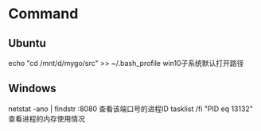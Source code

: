 # Command
## Ubuntu
echo "cd /mnt/d/mygo/src" >> ~/.bash_profile  win10子系统默认打开路径
## Windows
netstat -ano | findstr :8080 查看该端口号的进程ID
tasklist /fi "PID eq 13132" 查看进程的内存使用情况
